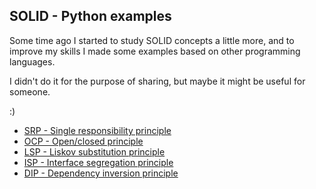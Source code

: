 ## SOLID - Python examples
  
Some time ago I started to study SOLID concepts a little more, and to improve my skills I made some examples based on other programming languages.

I didn't do it for the purpose of sharing, but maybe it might be useful for someone.

:)

- [SRP - Single responsibility principle](https://github.com/gicornachini/SOLID/tree/master/SRP)
- [OCP - Open/closed principle](https://github.com/gicornachini/SOLID/tree/master/OCP)
- [LSP - Liskov substitution principle](https://github.com/gicornachini/SOLID/tree/master/LSP)
- [ISP - Interface segregation principle](https://github.com/gicornachini/SOLID/tree/master/ISP)
- [DIP - Dependency inversion principle](https://github.com/gicornachini/SOLID/tree/master/DIP)
